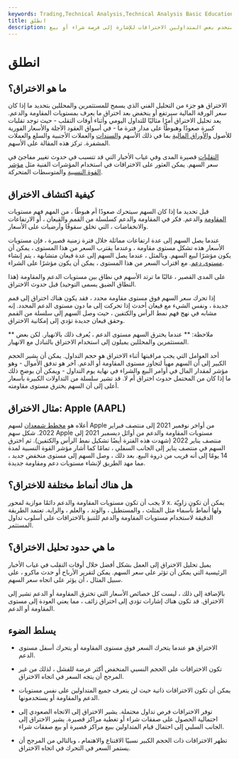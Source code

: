 ```yaml
---
keywords: Trading,Technical Analysis,Technical Analysis Basic Education,Crypto
title: انطلق
description: الاختراق هو حركة سعر الأصل من خلال مستوى محدد من الدعم أو المقاومة. يستخدم بعض المتداولين الاختراقات للإشارة إلى فرصة شراء أو بيع.
---
```


# انطلق
## ما هو الاختراق؟

الاختراق هو جزء من التحليل الفني الذي يسمح للمستثمرين والمحللين بتحديد ما إذا كان سعر الورقة المالية سيرتفع أو ينخفض بعد اختراق ما يعرف بمستويات المقاومة والدعم. يعد تحليل الاختراق أمرًا مثاليًا للتداول اليومي وأثناء أوقات التقلب - حيث توجد تقلبات كبيرة صعودًا وهبوطًا على مدار فترة ما - في أسواق العقود الآجلة والأسعار الفورية للأصول [والأوراق المالية](/security) بما في ذلك الأسهم [والسندات](/bond) والعملات الأجنبية والسلع والعملات المشفرة. تركز هذه المقالة على الأسهم.

[التقلبات](/volatility) قصيرة المدى وفي غياب الأخبار التي قد تتسبب في حدوث تغيير مفاجئ في سعر السهم. يمكن العثور على الاختراقات في استخدام المؤشرات الفنية مثل [مؤشر القوة النسبية](/rsi) والمتوسطات المتحركة.

## كيفية اكتشاف الاختراق

قبل تحديد ما إذا كان السهم سيتحرك صعودًا أم هبوطًا ، من المهم فهم مستويات [المقاومة](/resistance) والدعم. فكر في المقاومة والدعم كسلسلة من القمم والقيعان ، أو الارتفاعات والانخفاضات ، التي تخلق سقوفًا وأرضيات على الأسعار.

عندما يصل السهم إلى عدة ارتفاعات مماثلة خلال فترة زمنية قصيرة ، فإن مستويات الأسعار هذه تشكل مستوى مقاومة ، وعندما يقترب السعر من هذا المستوى ، يمكن أن يكون مؤشرًا لبيع السهم. وبالمثل ، عندما يصل السهم إلى عدة قيعان متشابهة ، يتم إنشاء [مستوى دعم](/support). مع اقتراب السعر من هذا المستوى ، يمكن أن يكون مؤشرًا على الشراء.

على المدى القصير ، غالبًا ما ترتد الأسهم في نطاق بين مستويات الدعم والمقاومة (هذا النطاق الضيق يسمى التوحيد) قبل حدوث الاختراق.

إذا تحرك سعر السهم فوق مستوى مقاومة محدد ، فقد يكون هناك اختراق إلى قمم جديدة ، ونفس الشيء مع قيعان أحدث إذا تحركت إلى ما دون مستوى الدعم المحدد. إنه مشابه في نهج فهم نمط الرأس والكتفين ، حيث وصل السهم إلى سلسلة من القمم وحقق قيعان جديدة تؤدي إلى إمكانية الاختراق.

** ملاحظة: ** عندما يخترق السهم مستوى الدعم ، يُعرف ذلك بالانهيار. لكن بعض المستثمرين والمحللين يميلون إلى استخدام الاختراق بالتبادل مع الانهيار.

أحد العوامل التي يجب مراقبتها أثناء الاختراق هو حجم التداول. يمكن أن يشير الحجم الكبير إلى أن السهم مهيأ لتجاوز مستوى المقاومة أو الدعم. آخر هو تدفق الأموال - وهو مؤشر لمقدار المال في أوامر البيع والشراء في نهاية يوم التداول - ويمكن أن يوضح ذلك ما إذا كان من المحتمل حدوث اختراق أم لا. قد تشير سلسلة من التداولات الكبيرة بأسعار أعلى إلى أن السهم يخترق مستوى مقاومته.

## مثال الاختراق: Apple (AAPL)

أعلاه هو [مخطط شمعدان](/candlestick-chart) لسهم Apple من أواخر نوفمبر 2021 إلى منتصف فبراير 2022. شكل سهم Apple مستويات المقاومة والدعم من أوائل ديسمبر 2021 إلى منتصف يناير 2022 (شهدت هذه الفترة أيضًا تشكيل نمط الرأس والكتفين). ثم اخترق السهم في منتصف يناير إلى الجانب السفلي ، تمامًا كما أشار مؤشر القوة النسبية لمدة 14 يومًا إلى أنه قريب من ذروة البيع. بعد ذلك ، وصل السهم إلى مستوى منخفض جديد ، مما مهد الطريق لإنشاء مستويات دعم ومقاومة جديدة.

## هل هناك أنماط مختلفة للاختراق؟

لا يجب أن تكون مستويات المقاومة والدعم دائمًا موازية لمحور x. يمكن أن تكون زاويّة ولها أنماط بأسماء مثل المثلث ، والمستطيل ، والوتد ، والعلم ، والراية. تعتمد الطريقة الدقيقة لاستخدام مستويات المقاومة والدعم للتنبؤ بالاختراقات على أسلوب تداول المستثمر.

## ما هي حدود تحليل الاختراق؟

يميل تحليل الاختراق إلى العمل بشكل أفضل خلال أوقات التقلب في غياب الأخبار الرئيسية التي يمكن أن تؤثر على سعر السهم. يمكن لتقرير الأرباح أو حدث ماكرو ، على سبيل المثال ، أن يؤثر على اتجاه سعر السهم.

بالإضافة إلى ذلك ، ليست كل خصائص الأسعار التي تخترق المقاومة أو الدعم تشير إلى الاختراق. قد تكون هناك إشارات تؤدي إلى اختراق زائف ، مما يعني العودة إلى مستوى المقاومة أو الدعم.

## يسلط الضوء

- الاختراق هو عندما يتحرك السعر فوق مستوى المقاومة أو يتحرك أسفل مستوى الدعم.

- تكون الاختراقات على الحجم النسبي المنخفض أكثر عرضة للفشل ، لذلك من غير المرجح أن يتجه السعر في اتجاه الاختراق.

- يمكن أن تكون الاختراقات ذاتية حيث لن يتعرف جميع المتداولين على نفس مستويات الدعم والمقاومة أو يستخدمونها.

- توفر الاختراقات فرص تداول محتملة. يشير الاختراق إلى الاتجاه الصعودي إلى احتمالية الحصول على صفقات شراء أو تغطية مراكز قصيرة. يشير الاختراق إلى الجانب السلبي إلى احتمال قيام المتداولين ببيع مراكز قصيرة أو بيع صفقات شراء.

- تظهر الاختراقات ذات الحجم الكبير نسبيًا الاقتناع والاهتمام ، وبالتالي من المرجح أن يستمر السعر في التحرك في اتجاه الاختراق.

